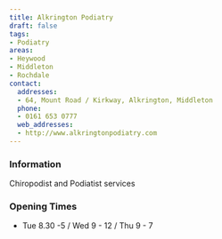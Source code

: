 ```yaml
---
title: Alkrington Podiatry
draft: false
tags:
- Podiatry
areas:
- Heywood
- Middleton
- Rochdale
contact:
  addresses:
  - 64, Mount Road / Kirkway, Alkrington, Middleton
  phone:
  - 0161 653 0777
  web_addresses:
  - http://www.alkringtonpodiatry.com
---
```


### Information
Chiropodist and Podiatist services

### Opening Times
* Tue 8.30 -5 / Wed 9 - 12 / Thu 9 - 7


